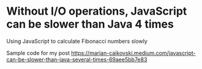 # Without I/O operations, JavaScript can be slower than Java 4 times
Using JavaScript to calculate Fibonacci numbers slowly

Sample code for my post https://marian-caikovski.medium.com/javascript-can-be-slower-than-java-several-times-69aee5bb7e83 